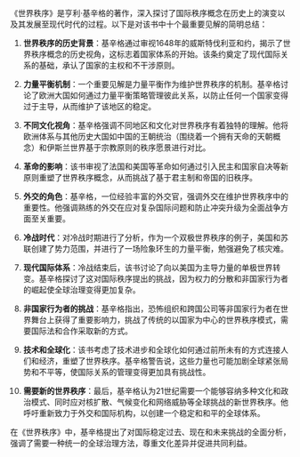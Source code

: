 《世界秩序》是亨利·基辛格的著作，深入探讨了国际秩序概念在历史上的演变以及其发展至现代时代的过程。以下是对该书中十个最重要见解的简明总结：

1. **世界秩序的历史背景**：基辛格通过审视1648年的威斯特伐利亚和约，揭示了世界秩序概念的历史视角，这标志着国家体系的开始。该条约奠定了现代国际关系的基础，承认了国家的主权和不干涉原则。

2. **力量平衡机制**：一个重要见解是力量平衡作为维护世界秩序的机制。基辛格讨论了欧洲大国如何通过力量平衡策略管理彼此关系，以防止任何一个国家变得过于主导，从而维护了该地区的稳定。

3. **不同文化视角**：基辛格强调不同地区和文化对世界秩序有着独特的理解。他将欧洲体系与其他历史大国如中国的王朝统治（围绕着一个拥有天命的天朝概念）和伊斯兰世界基于宗教原则的秩序愿景进行对比。

4. **革命的影响**：该书审视了法国和美国等革命如何通过引入民主和国家自决等新原则重塑了世界秩序概念，从而挑战了基于君主制和帝国的旧秩序。

5. **外交的角色**：基辛格，一位经验丰富的外交官，强调外交在维护世界秩序中的重要性。他强调熟练的外交在应对复杂国际问题和防止冲突升级为全面战争方面至关重要。

6. **冷战时代**：对冷战时期进行了分析，作为一个双极世界秩序的例子，美国和苏联创建了势力范围，并进行了一场险象环生的力量平衡，勉强避免了核灾难。

7. **现代国际体系**：冷战结束后，该书讨论了向以美国为主导力量的单极世界转变。基辛格探讨了这对国际秩序提出的挑战，因为权力的分散和非国家行为者的崛起使全球治理变得更加复杂。

8. **非国家行为者的挑战**：基辛格指出，恐怖组织和跨国公司等非国家行为者在世界舞台上获得了重要影响力，挑战了传统的以国家为中心的世界秩序模式，需要国际法和合作采取新的方式。

9. **技术和全球化**：该书考虑了技术进步和全球化如何通过前所未有的方式连接人们和经济，重塑了世界秩序。基辛格警告说，这些力量也可能加剧全球紧张局势和不平等，使国际关系的管理变得更加具有挑战性。

10. **需要新的世界秩序**：最后，基辛格认为21世纪需要一个能够容纳多种文化和政治模式、同时应对核扩散、气候变化和网络威胁等全球挑战的新世界秩序。他呼吁重新致力于外交和国际机构，以创建一个稳定和和平的全球体系。

在《世界秩序》中，基辛格提出了对国际稳定过去、现在和未来挑战的全面分析，强调了需要一种统一的全球治理方法，尊重文化差异并促进共同利益。